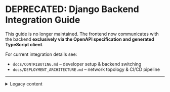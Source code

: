 # DEPRECATED: Django Backend Integration Guide

This guide is no longer maintained. The frontend now communicates with the backend **exclusively via the OpenAPI specification and generated TypeScript client**.

For current integration details see:

* `docs/CONTRIBUTING.md` – developer setup & backend switching
* `docs/DEPLOYMENT_ARCHITECTURE.md` – network topology & CI/CD pipeline

---

<details>
<summary>Legacy content</summary>

```markdown
# Django Backend Integration Guide

<snipped – see git history for full legacy content>
```

</details>
